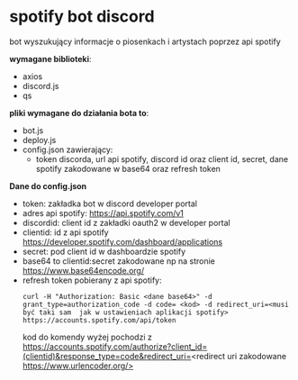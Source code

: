 # spotify bot discord
 bot wyszukujący informacje o piosenkach i artystach poprzez api spotify

**wymagane biblioteki**:
- axios
- discord.js
- qs

**pliki wymagane do działania bota to**:
- bot.js
- deploy.js
- config.json zawierający:
  - token discorda, url api spotify, discord id oraz client id, secret, dane spotify zakodowane w base64 oraz refresh token
 
 
**Dane do config.json**
- token: zakładka bot w discord developer portal
- adres api spotify: https://api.spotify.com/v1
- discordid: client id z zakładki oauth2 w developer portal
- clientid: id z api spotify https://developer.spotify.com/dashboard/applications
- secret: pod client id w dashboardzie spotify
- base64 to clientid:secret zakodowane np na stronie https://www.base64encode.org/
- refresh token pobierany z api spotify:
    ```
    curl -H "Authorization: Basic <dane base64>" -d grant_type=authorization_code -d code= <kod> -d redirect_uri=<musi być taki sam  jak w ustawieniach aplikacji spotify>             https://accounts.spotify.com/api/token
    ```
    kod do komendy wyżej pochodzi z https://accounts.spotify.com/authorize?client_id=(clientid)&response_type=code&redirect_uri=<redirect uri zakodowane             https://www.urlencoder.org/>
    
